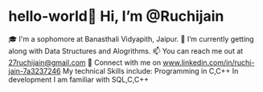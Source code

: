 # hello-world👋 Hi, I’m @Ruchijain
🎓 I'm a sophomore at Banasthali Vidyapith, Jaipur.
👀 I’m currently getting along with Data Structures and Alogrithms.
📫 You can reach me out at 27ruchijain@gmail.com 
🤝 Connect with me on www.linkedin.com/in/ruchi-jain-7a3237246
My technical Skills include:
Programming in C,C++
In development I am familiar with SQL,C,C++

